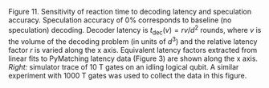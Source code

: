 Figure 11. Sensitivity of reaction time to decoding latency and speculation accuracy. Speculation accuracy of 0% corresponds to baseline (no speculation) decoding. Decoder latency is $t_{\text{dec}}(v) = rv/d^2$ rounds, where $v$ is the volume of the decoding problem (in units of $d^3$) and the relative latency factor $r$ is varied along the x axis. Equivalent latency factors extracted from linear fits to PyMatching latency data (Figure 3) are shown along the x axis. *Right:* simulator trace of 10 T gates on an idling logical qubit. A similar experiment with 1000 T gates was used to collect the data in this figure. 